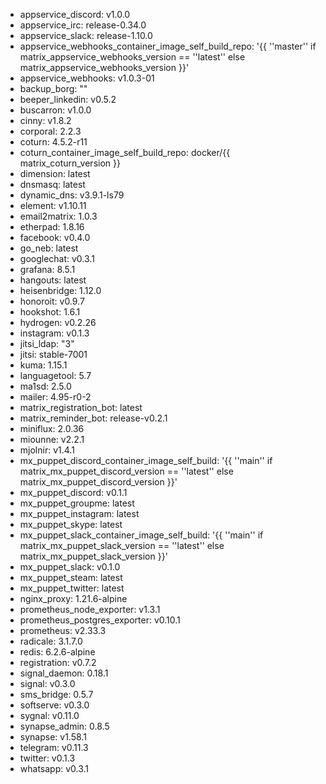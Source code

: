 * appservice_discord: v1.0.0
* appservice_irc: release-0.34.0
* appservice_slack: release-1.10.0
* appservice_webhooks_container_image_self_build_repo: '{{ ''master'' if matrix_appservice_webhooks_version == ''latest'' else matrix_appservice_webhooks_version }}'
* appservice_webhooks: v1.0.3-01
* backup_borg: ""
* beeper_linkedin: v0.5.2
* buscarron: v1.0.0
* cinny: v1.8.2
* corporal: 2.2.3
* coturn: 4.5.2-r11
* coturn_container_image_self_build_repo: docker/{{ matrix_coturn_version }}
* dimension: latest
* dnsmasq: latest
* dynamic_dns: v3.9.1-ls79
* element: v1.10.11
* email2matrix: 1.0.3
* etherpad: 1.8.16
* facebook: v0.4.0
* go_neb: latest
* googlechat: v0.3.1
* grafana: 8.5.1
* hangouts: latest
* heisenbridge: 1.12.0
* honoroit: v0.9.7
* hookshot: 1.6.1
* hydrogen: v0.2.26
* instagram: v0.1.3
* jitsi_ldap: "3"
* jitsi: stable-7001
* kuma: 1.15.1
* languagetool: 5.7
* ma1sd: 2.5.0
* mailer: 4.95-r0-2
* matrix_registration_bot: latest
* matrix_reminder_bot: release-v0.2.1
* miniflux: 2.0.36
* miounne: v2.2.1
* mjolnir: v1.4.1
* mx_puppet_discord_container_image_self_build: '{{ ''main'' if matrix_mx_puppet_discord_version == ''latest'' else matrix_mx_puppet_discord_version }}'
* mx_puppet_discord: v0.1.1
* mx_puppet_groupme: latest
* mx_puppet_instagram: latest
* mx_puppet_skype: latest
* mx_puppet_slack_container_image_self_build: '{{ ''main'' if matrix_mx_puppet_slack_version == ''latest'' else matrix_mx_puppet_slack_version }}'
* mx_puppet_slack: v0.1.0
* mx_puppet_steam: latest
* mx_puppet_twitter: latest
* nginx_proxy: 1.21.6-alpine
* prometheus_node_exporter: v1.3.1
* prometheus_postgres_exporter: v0.10.1
* prometheus: v2.33.3
* radicale: 3.1.7.0
* redis: 6.2.6-alpine
* registration: v0.7.2
* signal_daemon: 0.18.1
* signal: v0.3.0
* sms_bridge: 0.5.7
* softserve: v0.3.0
* sygnal: v0.11.0
* synapse_admin: 0.8.5
* synapse: v1.58.1
* telegram: v0.11.3
* twitter: v0.1.3
* whatsapp: v0.3.1

